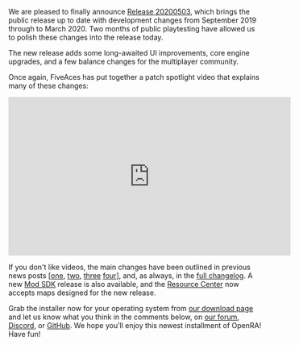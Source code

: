 We are pleased to finally announce [Release 20200503](/download), which brings the public release up to date with development changes from September 2019 through to March 2020. Two months of public playtesting have allowed us to polish these changes into the release today.

The new release adds some long-awaited UI improvements, core engine upgrades, and a few balance changes for the multiplayer community.

Once again, FiveAces has put together a patch spotlight video that explains many of these changes:

<div style="text-align:center" markdown="1">

<iframe width="560" height="315" src="https://www.youtube-nocookie.com/embed/L2sQP3YYBMA" frameborder="0" allowfullscreen></iframe>

</div>


If you don't like videos, the main changes have been outlined in previous news posts [[one](http://www.openra.net/news/playtest-20200303/), [two](http://www.openra.net/news/playtest-20200329/), [three](http://www.openra.net/news/playtest-20200418/) [four](http://www.openra.net/news/playtest-20200426/)], and, as always, in the  [full changelog](https://github.com/OpenRA/OpenRA/wiki/Changelog/61b8f4fd0ee62ef2e82120e3b52480a431ae7f83). A new [Mod SDK](https://github.com/OpenRA/OpenRAModSDK/releases/tag/20200503) release is also available, and the [Resource Center](https://resource.openra.net/) now accepts maps designed for the new release.


Grab the installer now for your operating system from [our download page](/download/) and let us know what you think in the comments below, on [our forum](https://forum.openra.net), [Discord](https://discord.openra.net), or [GitHub](https://github.com/OpenRA/OpenRA/issues). We hope you’ll enjoy this newest installment of OpenRA! Have fun!

